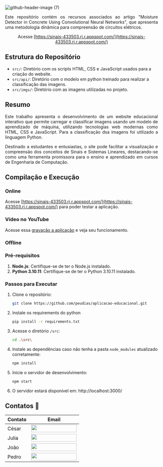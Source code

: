 ![github-header-image (7)](https://github.com/user-attachments/assets/04eda660-b796-47ac-9232-040d03f5380c)

<div align="justify">

Este repositório contém os recursos associados ao artigo "Moisture Detector in Concrete Using Convolutional Neural Networks", que apresenta uma metodologia dinâmica para compreensão de circuitos elétricos.

</div>

<div align="center">
    
Acesse [https://sinais-433503.rj.r.appspot.com/](https://sinais-433503.rj.r.appspot.com/)

</div>

## Estrutura do Repositório

- `src/`: Diretório com os scripts HTML, CSS e JavaScript usados para a criação do website.
- `src/api/`: Diretório com o modelo em python treinado para realizar a classificação das imagens.
- `src/imgs/`: Diretório com as imagens utilizadas no projeto.

## Resumo

<div align="justify">

Este trabalho apresenta o desenvolvimento de um website educacional interativo que permite carregar e classificar imagens usando um modelo de aprendizado de máquina, utilizando tecnologias web modernas como HTML, CSS e JavaScript. Para a classificação dsa imagens foi utilizado a linguagem Python. 

Destinado a estudantes e entusiastas, o site pode facilitar a visualização e compreensão dos conceitos de Sinais e Sistemas Lineares, destacando-se como uma ferramenta promissora para o ensino e aprendizado em cursos de Engenharia de Computação.

</div>

## Compilação e Execução

### Online

Acesse [https://sinais-433503.rj.r.appspot.com/](https://sinais-433503.rj.r.appspot.com/) para poder testar a aplicação.

### Vídeo no YouTube

Acesse essa [gravação a aplicação](https://www.youtube.com/watch?v=ualiYKhDqDw) e veja seu funcionamento.

### Offline

### Pré-requisitos

1. **Node.js**: Certifique-se de ter o Node.js instalado.
2. **Python 3.10.11**: Certifique-se de ter o Python 3.10.11 instalado.

### Passos para Executar

1. Clone o repositório:
   ```bash
   git clone https://github.com/peudias/aplicacao-educacional.git
   ```

2. Instale os requirements do python
   ```bash
   pip install -r requirements.txt
   ```

3. Acesse o diretório `/src`:
   ```bash
   cd .\src\
   ```

4. Instale as dependências caso não tenha a pasta `node_modules` atualizado corretamente:
   ```bash
   npm install
   ```

5. Inicie o servidor de desenvolvimento:
   ```bash
   npm start
   ```

6. O servidor estará disponível em: http://localhost:3000/

## Contatos 📇

| Contato    | Email                                                                                                                                                                                                                                                                                   |
| ---------- | --------------------------------------------------------------------------------------------------------------------------------------------------------------------------------------------------------------------------------------------------------------------------------------- |
| César | <a href="mailto:cesar@aluno.cefetmg.br?subject=[GitHub]%20Autocompletar%20E%20Sugestão%20De%20Palavras"><img align="center" height="25px" width="150px" src="https://img.shields.io/badge/cesar@aluno.cefetmg.br-100000?style=for-the-badge&logo=phpdias@outlook.com&logoColor=white"/></div> |
| Julia | <a href="mailto:juliamellolopesgoncalves@aluno.cefetmg.br?subject=[GitHub]%20Autocompletar%20E%20Sugestão%20De%20Palavras"><img align="center" height="25px" width="150px" src="https://img.shields.io/badge/juliamellolopesgoncalves@aluno.cefetmg.br-100000?style=for-the-badge&logo=phpdias@outlook.com&logoColor=white"/></div> |
| João | <a href="mailto:joao.01@aluno.cefetmg.br?subject=[GitHub]%20Autocompletar%20E%20Sugestão%20De%20Palavras"><img align="center" height="25px" width="150px" src="https://img.shields.io/badge/joao.01@aluno.cefetmg.br-100000?style=for-the-badge&logo=phpdias@outlook.com&logoColor=white"/></div> |
| Pedro | <a href="mailto:pedro.dias@aluno.cefetmg.br?subject=[GitHub]%20Autocompletar%20E%20Sugestão%20De%20Palavras"><img align="center" height="25px" width="150px" src="https://img.shields.io/badge/pedro.dias@aluno.cefetmg.br-100000?style=for-the-badge&logo=phpdias@outlook.com&logoColor=white"/></div> |
